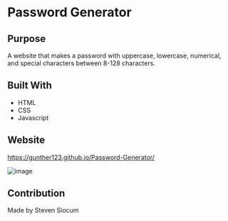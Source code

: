 # Password Generator

## Purpose
A website that makes a password with uppercase, lowercase, numerical, and special characters between 8-128 characters.

## Built With
* HTML
* CSS
* Javascript

## Website
https://gunther123.github.io/Password-Generator/

![image](https://user-images.githubusercontent.com/8472345/132969640-fd39bbf6-eb24-4dff-a49c-65586f24da16.png)


## Contribution
Made by Steven Slocum
